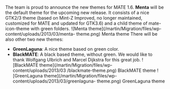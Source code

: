 The team is proud to announce the new themes for MATE 1.6. **Menta** will be
the default theme for the upcoming new release. It consists of a nice GTK2/3
theme (based on Mint-Z Improved, no longer maintained, customized for MATE and
updated for GTK3.6) and a child theme of mate-icon-theme with green folders.
![Menta theme](/martin/Migration/files/wp-content/uploads/2013/03/menta-
theme.png) Menta theme There will be also other two new themes:

  * **GreenLaguna**: A nice theme based on green color.
  * **BlackMATE**: A black based theme, without green.
We would like to thank Wolfgang Ulbrich and Marcel Dijkstra for this great
job.  ![BlackMATE theme](/martin/Migration/files/wp-content/uploads/2013/03
/blackmate-theme.png) BlackMATE theme ![GreenLaguna
theme](/martin/Migration/files/wp-content/uploads/2013/03/greenlaguna-
theme.png) GreenLaguna theme

